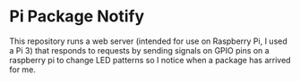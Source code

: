 # Pi Package Notify
This repository runs a web server (intended for use on Raspberry Pi, I used a Pi 3) that responds to requests by sending signals on GPIO pins on a raspberry pi to change LED patterns so I notice when a package has arrived for me.

